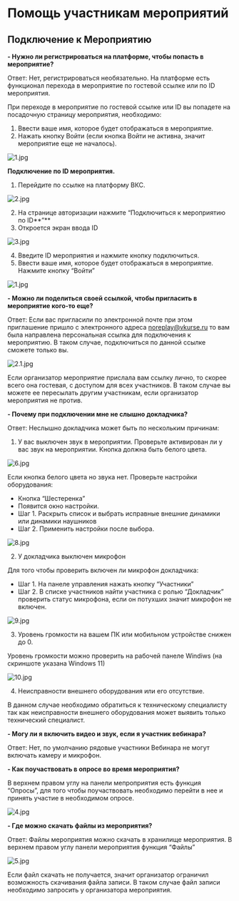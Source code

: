 # Помощь участникам мероприятий

## Подключение к Мероприятию

**- Нужно ли регистрироваться на платформе, чтобы попасть в мероприятие?**

Ответ: Нет, регистрироваться необязательно. На платформе есть функционал перехода в мероприятие по гостевой ссылке или по ID мероприятия.

При переходе в мероприятие по гостевой ссылке или ID вы попадете на посадочную страницу мероприятия, необходимо:

1. Ввести ваше имя, которое будет отображаться в мероприятие.
2. Нажать кнопку Войти (если кнопка Войти не активна, значит мероприятие еще не началось).

![1.jpg](../img/JxF1.png)

**Подключение по ID мероприятия.**

1. Перейдите по ссылке на платформу ВКС.

![2.jpg](../img/gSf2.png)

2. На странице авторизации нажмите “Подключиться к мероприятию по ID**”**
3. Откроется экран ввода ID

![3.jpg](../img/mCg3.png)

4. Введите ID мероприятия и нажмите кнопку подключиться.
5. Ввести ваше имя, которое будет отображаться в мероприятие. Нажмите кнопку “Войти”

![1.jpg](../img/w6r1.png)

**- Можно ли поделиться своей ссылкой, чтобы пригласить в мероприятие кого-то еще?**

Ответ: Если вас пригласили по электронной почте при этом приглашение пришло с электронного адреса <noreplay@vkurse.ru> то вам была направлена персональная ссылка для подключения к мероприятию. В таком случае, подключиться по данной ссылке сможете только вы.

![2.1.jpg](../img/ilD2-1.png)

Если организатор мероприятие прислала вам ссылку лично, то скорее всего она гостевая, с доступом для всех участников. В таком случае вы можете ее пересылать другим участникам, если организатор мероприятия не против.

**- Почему при подключении мне не слышно докладчика?**

Ответ: Неслышно докладчика может быть по нескольким причинам:

1. У вас выключен звук в мероприятии. Проверьте активирован ли у вас звук на мероприятии. Кнопка должна быть белого цвета.

![6.jpg](../img/nhr6.png)

Если кнопка белого цвета но звука нет. Проверьте настройки оборудования:

- Кнопка “Шестеренка”
- Появится окно настройки.
- Шаг 1. Раскрыть список и выбрать исправные внешние динамики или динамики наушников
- Шаг 2. Применить настройки после выбора.

![8.jpg](../img/8.png)

2. У докладчика выключен микрофон

Для того чтобы проверить включен ли микрофон докладчика:

- Шаг 1. На панеле управления нажать кнопку “Участники”
- Шаг 2. В списке участников найти участника с ролью “Докладчик” проверить статус микрофона, если он потухших значит микрофон не включен.

![9.jpg](../img/9.png)

3. Уровень громкости на вашем ПК или мобильном устройстве снижен до 0.

Уровень громкости можно проверить на рабочей панеле Windiws (на скриншоте указана Windows 11)

![10.jpg](../img/10.png)

4. Неисправности внешнего оборудования или его отсутствие.

В данном случае необходимо обратиться к техническому специалисту так как неисправности внешнего оборудования может выявить только технический специалист.

**- Могу ли я включить видео и звук, если я участник вебинара?**

Ответ: Нет, по умолчанию рядовые участники Вебинара не могут включать камеру и микрофон.

**- Как поучаствовать в опросе во время мероприятия?**

В верхнем правом углу на панели мепроприятия есть функция “Опросы”, для того чтобы поучаствовать необходимо перейти в нее и принять участие в необходимом опросе.

![4.jpg](../img/PZN4.png)

**- Где можно скачать файлы из мероприятия?**

Ответ: Файлы мероприятия можно скачать в хранилище мероприятия. В верхнем правом углу панели мероприятия функция “Файлы”

![5.jpg](../img/GVv5.png)

Если файл скачать не получается, значит организатор ограничил возможность скачивания файла записи. В таком случае файл записи необходимо запросить у организатора мероприятия.
